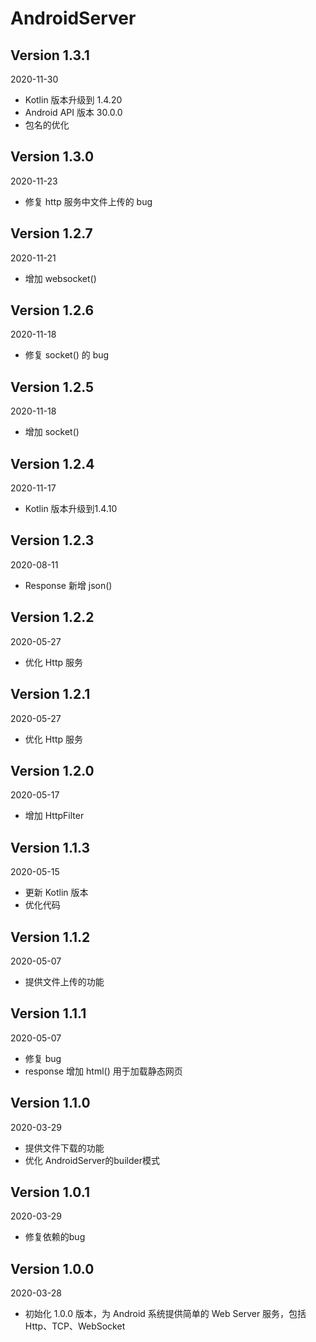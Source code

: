 AndroidServer
===

Version 1.3.1
---
2020-11-30
* Kotlin 版本升级到 1.4.20
* Android API 版本 30.0.0
* 包名的优化

Version 1.3.0
---
2020-11-23
* 修复 http 服务中文件上传的 bug

Version 1.2.7
---
2020-11-21
* 增加 websocket()

Version 1.2.6
---
2020-11-18
* 修复 socket() 的 bug

Version 1.2.5
---
2020-11-18
* 增加 socket()

Version 1.2.4
---
2020-11-17
* Kotlin 版本升级到1.4.10

Version 1.2.3
---
2020-08-11
* Response 新增 json()

Version 1.2.2
---
2020-05-27
* 优化 Http 服务

Version 1.2.1
---
2020-05-27
* 优化 Http 服务

Version 1.2.0
---
2020-05-17
* 增加 HttpFilter

Version 1.1.3
---
2020-05-15
* 更新 Kotlin 版本
* 优化代码

Version 1.1.2
---
2020-05-07
* 提供文件上传的功能

Version 1.1.1
---
2020-05-07
* 修复 bug
* response 增加 html() 用于加载静态网页

Version 1.1.0
---
2020-03-29
* 提供文件下载的功能
* 优化 AndroidServer的builder模式

Version 1.0.1
---
2020-03-29
* 修复依赖的bug

Version 1.0.0
---
2020-03-28
* 初始化 1.0.0 版本，为 Android 系统提供简单的 Web Server 服务，包括 Http、TCP、WebSocket